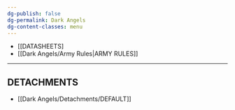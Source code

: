 ```yaml
---
dg-publish: false
dg-permalink: Dark Angels
dg-content-classes: menu
---
```

- [[DATASHEETS]
- [[Dark Angels/Army Rules|ARMY RULES]]

***

## DETACHMENTS

- [[Dark Angels/Detachments/DEFAULT]]
